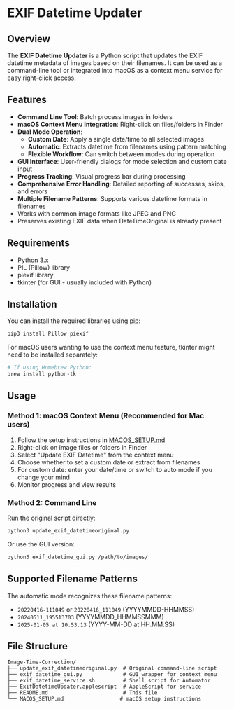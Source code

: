 # EXIF Datetime Updater

## Overview

The **EXIF Datetime Updater** is a Python script that updates the EXIF datetime metadata of images based on their filenames. It can be used as a command-line tool or integrated into macOS as a context menu service for easy right-click access.

## Features

- **Command Line Tool**: Batch process images in folders
- **macOS Context Menu Integration**: Right-click on files/folders in Finder
- **Dual Mode Operation**:
  - **Custom Date**: Apply a single date/time to all selected images
  - **Automatic**: Extracts datetime from filenames using pattern matching
  - **Flexible Workflow**: Can switch between modes during operation
- **GUI Interface**: User-friendly dialogs for mode selection and custom date input
- **Progress Tracking**: Visual progress bar during processing
- **Comprehensive Error Handling**: Detailed reporting of successes, skips, and errors
- **Multiple Filename Patterns**: Supports various datetime formats in filenames
- Works with common image formats like JPEG and PNG
- Preserves existing EXIF data when DateTimeOriginal is already present

## Requirements

- Python 3.x
- PIL (Pillow) library
- piexif library
- tkinter (for GUI - usually included with Python)

## Installation

You can install the required libraries using pip:

```bash
pip3 install Pillow piexif
```

For macOS users wanting to use the context menu feature, tkinter might need to be installed separately:

```bash
# If using Homebrew Python:
brew install python-tk
```

## Usage

### Method 1: macOS Context Menu (Recommended for Mac users)

1. Follow the setup instructions in [MACOS_SETUP.md](MACOS_SETUP.md)
2. Right-click on image files or folders in Finder
3. Select "Update EXIF Datetime" from the context menu
4. Choose whether to set a custom date or extract from filenames
5. For custom date: enter your date/time or switch to auto mode if you change your mind
6. Monitor progress and view results

### Method 2: Command Line

Run the original script directly:

```bash
python3 update_exif_datetimeoriginal.py
```

Or use the GUI version:

```bash
python3 exif_datetime_gui.py /path/to/images/
```

## Supported Filename Patterns

The automatic mode recognizes these filename patterns:

- `20220416-111049` or `20220416_111049` (YYYYMMDD-HHMMSS)
- `20240511_195513703` (YYYYMMDD_HHMMSSMMM)  
- `2025-01-05 at 10.53.13` (YYYY-MM-DD at HH.MM.SS)

## File Structure

```
Image-Time-Correction/
├── update_exif_datetimeoriginal.py  # Original command-line script
├── exif_datetime_gui.py             # GUI wrapper for context menu
├── exif_datetime_service.sh         # Shell script for Automator
├── ExifDatetimeUpdater.applescript  # AppleScript for service
├── README.md                        # This file  
└── MACOS_SETUP.md                  # macOS setup instructions
```